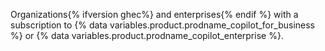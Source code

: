 Organizations{% ifversion ghec%} and enterprises{% endif %} with a subscription to {% data variables.product.prodname_copilot_for_business %} or {% data variables.product.prodname_copilot_enterprise %}.

